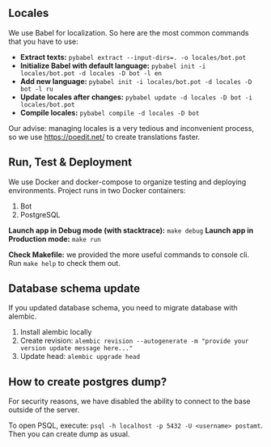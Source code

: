 ## Locales
We use Babel for localization. So here are the most common commands that you have to use:

- **Extract texts:** `pybabel extract --input-dirs=. -o locales/bot.pot`
- **Initialize Babel with default language:** `pybabel init -i locales/bot.pot -d locales -D bot -l en`
- **Add new language:** `pybabel init -i locales/bot.pot -d locales -D bot -l ru`
- **Update locales after changes:** `pybabel update -d locales -D bot -i locales/bot.pot`
- **Compile locales:** `pybabel compile -d locales -D bot`

Our advise: managing locales is a very tedious and inconvenient process, so we use https://poedit.net/ to create translations faster.

## Run, Test & Deployment
We use Docker and docker-compose to organize testing and deploying environments. Project runs in two Docker containers:

1) Bot
2) PostgreSQL

**Launch app in Debug mode (with stacktrace):** `make debug`
**Launch app in Production mode:** `make run`

**Check Makefile:** we provided the more useful commands to console cli. Run `make help` to check them out.

## Database schema update
If you updated database schema, you need to migrate database with alembic.

1) Install alembic locally
2) Create revision: `alembic revision --autogenerate -m "provide your version update message here..."`
3) Update head: `alembic upgrade head`

## How to create postgres dump?
For security reasons, we have disabled the ability to connect to the base outside of the server.

To open PSQL, execute: `psql -h localhost -p 5432 -U <username> postamt`. Then you can create dump as usual.
